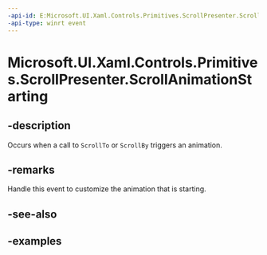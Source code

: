 ```yaml
---
-api-id: E:Microsoft.UI.Xaml.Controls.Primitives.ScrollPresenter.ScrollAnimationStarting
-api-type: winrt event
---
```


# Microsoft.UI.Xaml.Controls.Primitives.ScrollPresenter.ScrollAnimationStarting

<!--
public event Windows.Foundation.TypedEventHandler<Microsoft.UI.Xaml.Controls.Primitives.ScrollPresenter,Microsoft.UI.Xaml.Controls.ScrollingScrollAnimationStartingEventArgs> ScrollAnimationStarting;
-->


## -description

Occurs when a call to `ScrollTo` or `ScrollBy` triggers an animation.

## -remarks

Handle this event to customize the animation that is starting.

## -see-also

## -examples


